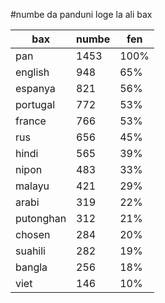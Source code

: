 #numbe da panduni loge la ali bax

| bax | numbe | fen |
|-----|-------|-----|
| pan | 1453 | 100% |
| english | 948 | 65% |
| espanya | 821 | 56% |
| portugal | 772 | 53% |
| france | 766 | 53% |
| rus | 656 | 45% |
| hindi | 565 | 39% |
| nipon | 483 | 33% |
| malayu | 421 | 29% |
| arabi | 319 | 22% |
| putonghan | 312 | 21% |
| chosen | 284 | 20% |
| suahili | 282 | 19% |
| bangla | 256 | 18% |
| viet | 146 | 10% |
